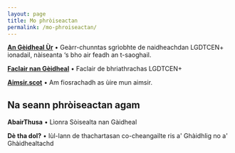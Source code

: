 ```yaml
---
layout: page
title: Mo phròiseactan
permalink: /mo-phroiseactan/
---
```


[**An Gèidheal Ùr**](https://angeidhealur.scot) • Geàrr-chunntas sgrìobhte de naidheachdan LGDTCEN+ ionadail, nàiseanta ‘s bho air feadh an t-saoghail.

[**Faclair nan Gèidheal**](https://faclair.lgbt) • Faclair de bhriathrachas LGDTCEN+

[**Aimsir.scot**](https://aimsir.scot) • Am fiosrachadh as ùire mun aimsir.

## Na seann phròiseactan agam

**AbairThusa** • Lìonra Sòisealta nan Gàidheal

**Dè tha dol?** • Iùl-lann de thachartasan co-cheangailte ris a' Ghàidhlig no a' Ghàidhealtachd